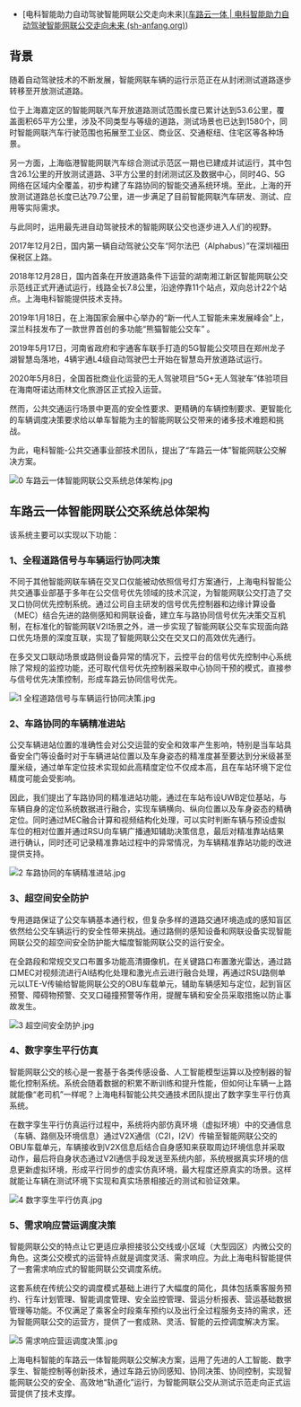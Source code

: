 - [电科智能助力自动驾驶智能网联公交走向未来]([车路云一体 | 电科智能助力自动驾驶智能网联公交走向未来 (sh-anfang.org)](https://www.sh-anfang.org/page/2/8/8719.html))

## 背景

随着自动驾驶技术的不断发展，智能网联车辆的运行示范正在从封闭测试道路逐步转移至开放测试道路。

位于上海嘉定区的智能网联汽车开放道路测试范围长度已累计达到53.6公里，覆盖面积65平方公里，涉及不同类型与等级的道路，测试场景也已达到1580个，同时智能网联汽车行驶范围也拓展至工业区、商业区、交通枢纽、住宅区等各种场景。

另一方面，上海临港智能网联汽车综合测试示范区一期也已建成并试运行，其中包含26.1公里的开放测试道路、3平方公里的封闭测试区及数据中心，同时4G、5G网络在区域内全覆盖，初步构建了车路协同的智能交通系统环境。至此，上海的开放测试道路总长度已达79.7公里，进一步满足了目前智能网联汽车研发、测试、应用等实际需求。

与此同时，运用最先进自动驾驶技术的智能网联公交也逐步进入人们的视野。

2017年12月2日，国内第一辆自动驾驶公交车“阿尔法巴（Alphabus）”在深圳福田保税区上路。

2018年12月28日，国内首条在开放道路条件下运营的湖南湘江新区智能网联公交示范线正式开通试运行，线路全长7.8公里，沿途停靠11个站点，双向总计22个站点。上海电科智能提供技术支持。

2019年1月18日，在上海国家会展中心举办的“新一代人工智能未来发展峰会”上，深兰科技发布了一款世界首创的多功能“熊猫智能公交车” 。

2019年5月17日，河南省政府和宇通客车联手打造的5G智能公交项目在郑州龙子湖智慧岛落地，4辆宇通L4级自动驾驶巴士开始在智慧岛开放道路试运行。

2020年5月8日，全国首批商业化运营的无人驾驶项目“5G+无人驾驶车”体验项目在海南呀诺达雨林文化旅游区正式投入运营。

然而，公共交通运行场景中更高的安全性要求、更精确的车辆控制要求、更智能化的车辆调度决策要求给以单车智能为主的智能网联公交带来的诸多技术难题和挑战。

为此，电科智能-公共交通事业部技术团队，提出了“车路云一体”智能网联公交解决方案。

![0 车路云一体智能网联公交系统总体架构.jpg](https://www.sh-anfang.org/ueditor/php/upload/image/20200723/1595488439357981.jpg)

## 车路云一体智能网联公交系统总体架构

该系统主要可以实现以下功能：

### 1、全程道路信号与车辆运行协同决策

不同于其他智能网联车辆在交叉口仅能被动依照信号灯方案通行，上海电科智能公共交通事业部基于多年在公交信号优先领域的技术沉淀，为智能网联公交打造了交叉口协同优先控制系统。通过公司自主研发的信号优先控制器和边缘计算设备（MEC）结合先进的路侧感知和网联设备，建立车与路协同信号优先决策交互机制，在标准化的智能网联V2I场景之外，进一步实现了智能网联公交车实现面向路口优先场景的深度互联，实现了智能网联公交在交叉口的高效优先通行。

在多交叉口联动场景或路侧设备异常的情况下，云控平台的信号优先控制中心系统除了常规的监控功能，还可取代信号优先控制器采取中心协同干预的模式，直接参与信号优先决策控制，形成车路云协同信号优先。

![1 全程道路信号与车辆运行协同决策.jpg](https://www.sh-anfang.org/ueditor/php/upload/image/20200723/1595488561208747.jpg)

### 2、车路协同的车辆精准进站

公交车辆进站位置的准确性会对公交运营的安全和效率产生影响，特别是当车站具备安全门等设备时对于车辆进站位置以及车身姿态的精准度甚至要达到分米级甚至厘米级，通过单车定位技术实现如此高精度定位不仅成本高，且在车站环境下定位精度可能会受影响。

因此，我们提出了车路协同的精准进站功能，通过在车站布设UWB定位基站，与车辆自身的定位系统数据进行融合，实现车辆横向、纵向位置以及车身姿态的精确定位。同时通过MEC融合计算和视频结构化处理，可以实时判断车辆与预设虚拟车位的相对位置并通过RSU向车辆广播通知辅助决策信息，最后对精准靠站结果进行确认，同时还可记录精准靠站过程中的异常情况，为车辆精准靠站功能的改进提供支持。

![2 车路协同的车辆精准进站.jpg](https://www.sh-anfang.org/ueditor/php/upload/image/20200723/1595488575372310.jpg)

### 3、超空间安全防护

专用道路保证了公交车辆基本通行权，但复杂多样的道路交通环境造成的感知盲区依然给公交车辆运行的安全性带来挑战。通过路侧的感知设备和网联设备实现智能网联公交的超空间安全防护能大幅度智能网联公交的运行安全。

在全路段和常规交叉口布置多功能高清摄像机，在关键路口布置激光雷达，通过路口MEC对视频流进行AI结构化处理和激光点云进行融合处理，再通过RSU路侧单元以LTE-V传输给智能网联公交的OBU车载单元，辅助车辆感知与定位，起到盲区预警、障碍物预警、交叉口碰撞预警等作用，提醒车辆和安全员采取措施以防止事故发生。

![3 超空间安全防护.jpg](https://www.sh-anfang.org/ueditor/php/upload/image/20200723/1595488592706926.jpg)

### 4、数字孪生平行仿真

智能网联公交的核心是一套基于各类传感设备、人工智能模型运算以及控制器的智能化控制系统。系统会随着数据的积累不断训练和提升性能，但如何让车辆一上路就能像“老司机”一样呢？上海电科智能公共交通技术团队提出了数字孪生平行仿真系统。

在数字孪生平行仿真运行过程中，系统将内部仿真环境（虚拟环境）中的交通信息（车辆、路侧及环境信息）通过V2X通信（C2I，I2V）传输至智能网联公交的OBU车载单元，车辆接收到V2X信息后结合自身感知来获取周边环境信息并采取动作，最后将自身状态通过V2I通信手段发送至系统内部，系统根据真实环境的信息更新虚拟环境，形成平行同步的虚实仿真环境，最大程度还原真实的场景。这样就能让车辆在测试环境下实现和真实场景相接近的测试和验证效果。

![4 数字孪生平行仿真.jpg](https://www.sh-anfang.org/ueditor/php/upload/image/20200723/1595488621126367.jpg)

### 5、需求响应营运调度决策

智能网联公交的特点让它更适应承担接驳公交线或小区域（大型园区）内微公交的角色。这类公交模式的运营特点就是调度灵活、需求响应。为此上海电科智能提供了一套需求响应式的智能网联公交调度系统。

这套系统在传统公交的调度模式基础上进行了大幅度的简化，具体包括乘客服务预约、行车计划管理、智能调度管理、安全监控管理、营运分析报表、营运基础数据管理等功能。不仅满足了乘客全时段乘车预约以及出行全过程服务支持的需求，还为智能网联公交的运营方，提供了一套成熟、灵活、智能的云控调度解决方案。

![5 需求响应营运调度决策.jpg](https://www.sh-anfang.org/ueditor/php/upload/image/20200723/1595488644644917.jpg)

上海电科智能的车路云一体智能网联公交解决方案，运用了先进的人工智能、数字孪生、智能控制等创新技术，通过车路云协同感知、协同决策、协同控制，实现智能网联公交的安全、高效地“轨道化”运行，为智能网联公交从测试示范走向正式运营提供了技术支撑。